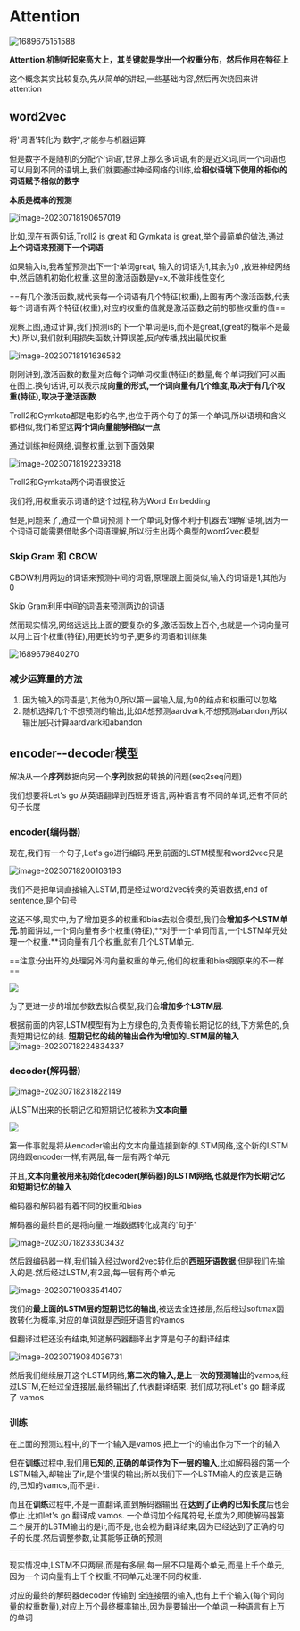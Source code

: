 # Attention

![1689675151588](https://spasmodic.oss-cn-hangzhou.aliyuncs.com/1689675151588.jpg)

**Attention 机制听起来高大上，其关键就是学出一个权重分布，然后作用在特征上**

这个概念其实比较复杂,先从简单的讲起,一些基础内容,然后再次绕回来讲attention

## word2vec

将'词语'转化为'数字',才能参与机器运算

但是数字不是随机的分配个'词语',世界上那么多词语,有的是近义词,同一个词语也可以用到不同的语境上,我们就要通过神经网络的训练,给**相似语境下使用的相似的词语赋予相似的数字**

**本质是概率的预测**

![image-20230718190657019](https://spasmodic.oss-cn-hangzhou.aliyuncs.com/image-20230718190657019.png)

比如,现在有两句话,Troll2 is great 和  Gymkata is great,举个最简单的做法,通过**上个词语来预测下一个词语**

如果输入is,我希望预测出下一个单词great,    输入的词语为1,其余为0  ,放进神经网络中,然后随机初始化权重.这里的激活函数是y=x,不做非线性变化

==有几个激活函数,就代表每一个词语有几个特征(权重),上图有两个激活函数,代表每个词语有两个特征(权重),对应的权重的值就是激活函数之前的那些权重的值==

观察上图,通过计算,我们预测is的下一个单词是is,而不是great,(great的概率不是最大),所以,我们就利用损失函数,计算误差,反向传播,找出最优权重

![image-20230718191636582](https://spasmodic.oss-cn-hangzhou.aliyuncs.com/image-20230718191636582.png)

刚刚讲到,激活函数的数量对应每个词单词权重(特征)的数量,每个单词我们可以画在图上.换句话讲,可以表示成**向量的形式,一个词向量有几个维度,取决于有几个权重(特征),取决于激活函数**

Troll2和Gymkata都是电影的名字,也位于两个句子的第一个单词,所以语境和含义都相似,我们希望这**两个词向量能够相似一点**

通过训练神经网络,调整权重,达到下面效果

![image-20230718192239318](https://spasmodic.oss-cn-hangzhou.aliyuncs.com/image-20230718192239318.png)

Troll2和Gymkata两个词语很接近

我们将,用权重表示词语的这个过程,称为Word Embedding

但是,问题来了,通过一个单词预测下一个单词,好像不利于机器去'理解'语境,因为一个词语可能需要借助多个词语理解,所以衍生出两个典型的word2vec模型

### Skip Gram 和 CBOW

CBOW利用两边的词语来预测中间的词语,原理跟上面类似,输入的词语是1,其他为0

Skip Gram利用中间的词语来预测两边的词语

然而现实情况,网络远远比上面的要复杂的多,激活函数上百个,也就是一个词向量可以用上百个权重(特征),用更长的句子,更多的词语和训练集

![1689679840270](https://spasmodic.oss-cn-hangzhou.aliyuncs.com/1689679840270.png)

### 减少运算量的方法

1. 因为输入的词语是1,其他为0,所以第一层输入层,为0的结点和权重可以忽略
2. 随机选择几个不想预测的输出,比如A想预测aardvark,不想预测abandon,所以输出层只计算aardvark和abandon

## encoder--decoder模型

解决从一个**序列**数据向另一个**序列**数据的转换的问题(seq2seq问题)

我们想要将Let's  go 从英语翻译到西班牙语言,两种语言有不同的单词,还有不同的句子长度

 ### encoder(编码器)

现在,我们有一个句子,Let's  go进行编码,用到前面的LSTM模型和word2vec只是

![image-20230718200103193](https://spasmodic.oss-cn-hangzhou.aliyuncs.com/image-20230718200103193.png)

我们不是把单词直接输入LSTM,而是经过word2vec转换的英语数据,<EOS>end of sentence,是个句号

这还不够,现实中,为了增加更多的权重和bias去拟合模型,我们会**增加多个LSTM单元**.前面讲过,一个词向量有多个权重(特征),**对于一个单词而言,一个LSTM单元处理一个权重.**词向量有几个权重,就有几个LSTM单元.

==注意:分出开的,处理另外词向量权重的单元,他们的权重和bias跟原来的不一样==



<img src="https://spasmodic.oss-cn-hangzhou.aliyuncs.com/image-20230718200530450.png"/>

为了更进一步的增加参数去拟合模型,我们会**增加多个LSTM层**.

根据前面的内容,LSTM模型有为上方绿色的,负责传输长期记忆的线,下方紫色的,负责短期记忆的线.   **短期记忆的线的输出会作为增加的LSTM层的输入**![image-20230718224834337](https://spasmodic.oss-cn-hangzhou.aliyuncs.com/image-20230718224834337.png)

 

### decoder(解码器)

![image-20230718231822149](https://spasmodic.oss-cn-hangzhou.aliyuncs.com/image-20230718231822149.png)



从LSTM出来的长期记忆和短期记忆被称为**文本向量**

<img src="https://spasmodic.oss-cn-hangzhou.aliyuncs.com/image-20230718232125858.png"/>

第一件事就是将从encoder输出的文本向量连接到新的LSTM网络,这个新的LSTM网络跟encoder一样,有两层,每一层有两个单元

并且,**文本向量被用来初始化decoder(解码器)的LSTM网络,也就是作为长期记忆和短期记忆的输入**

编码器和解码器有着不同的权重和bias

解码器的最终目的是将向量,一堆数据转化成真的'句子'

![image-20230718233303432](https://spasmodic.oss-cn-hangzhou.aliyuncs.com/image-20230718233303432.png)

然后跟编码器一样,我们输入经过word2vec转化后的**西班牙语数据**,但是我们先输入的是<EOS>.然后经过LSTM,有2层,每一层有两个单元

![image-20230719083541407](https://spasmodic.oss-cn-hangzhou.aliyuncs.com/image-20230719083541407.png)

我们的**最上面的LSTM层的短期记忆的输出**,被送去全连接层,然后经过softmax函数转化为概率,对应的单词就是西班牙语言的vamos

但翻译过程还没有结束,知道解码器翻译出<EOS>才算是句子的翻译结束

![image-20230719084036731](https://spasmodic.oss-cn-hangzhou.aliyuncs.com/image-20230719084036731.png)

然后我们继续展开这个LSTM网络,**第二次的输入,是上一次的预测输出**的vamos,经过LSTM,在经过全连接层,最终输出了<EOS>,代表翻译结束.  我们成功将Let's go 翻译成了  vamos

### 训练

在上面的预测过程中,<EOS>的下一个输入是vamos,把上一个的输出作为下一个的输入

但在**训练**过程中,我们用**已知的,正确的单词作为下一层的输入**,比如解码器的第一个LSTM输入<EOS>,却输出了ir,是个错误的输出;所以我们下一个LSTM输人的应该是正确的,已知的vamos,而不是ir.

而且在**训练**过程中,不是一直翻译,直到解码器输出<EOS>,在**达到了正确的已知长度**后也会停止.比如let's go 翻译成 vamos.   一个单词加个结尾符号,长度为2,即使解码器第二个展开的LSTM输出的是ir,而不是<EOS>,也会视为翻译结束,因为已经达到了正确的句子的长度.然后调整参数,让其能够正确的预测

---

现实情况中,LSTM不只两层,而是有多层;每一层不只是两个单元,而是上千个单元,因为一个词向量有上千个权重,不同单元处理不同的权重.

对应的最终的解码器decoder 传输到 全连接层的输入,也有上千个输入(每个词向量的权重数量),对应上万个最终概率输出,因为是要输出一个单词,一种语言有上万的单词
